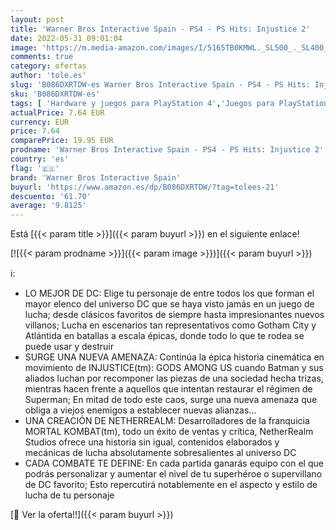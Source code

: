 ```yaml
---
layout: post
title: 'Warner Bros Interactive Spain - PS4 - PS Hits: Injustice 2'
date: 2022-05-31 09:01:04
image: 'https://m.media-amazon.com/images/I/5165TB0KMWL._SL500_._SL400_.jpg'
comments: true
category: ofertas
author: 'tole.es'
slug: 'B086DXRTDW-es Warner Bros Interactive Spain - PS4 - PS Hits: Injustice 2'
sku: 'B086DXRTDW-es'
tags: [ 'Hardware y juegos para PlayStation 4','Juegos para PlayStation 4','Videojuegos','ps4','warner bros interactive spain','🇪🇸', ]
actualPrice: 7.64 EUR
currency: EUR
price: 7.64
comparePrice: 19.95 EUR
prodname: 'Warner Bros Interactive Spain - PS4 - PS Hits: Injustice 2'
country: 'es'
flag: '🇪🇸'
brand: 'Warner Bros Interactive Spain'
buyurl: 'https://www.amazon.es/dp/B086DXRTDW/?tag=tolees-21'
descuento: '61.70'
average: '9.8125'
---
```


Está [{{< param title >}}]({{< param buyurl >}}) en el siguiente enlace!

[![{{< param prodname >}}]({{< param image >}})]({{< param buyurl >}})

ℹ️:

- LO MEJOR DE DC: Elige tu personaje de entre todos los que forman el mayor elenco del universo DC que se haya visto jamás en un juego de lucha; desde clásicos favoritos de siempre hasta impresionantes nuevos villanos; Lucha en escenarios tan representativos como Gotham City y Atlántida en batallas a escala épicas, donde todo lo que te rodea se puede usar y destruir
- SURGE UNA NUEVA AMENAZA: Continúa la épica historia cinemática en movimiento de INJUSTICE(tm): GODS AMONG US cuando Batman y sus aliados luchan por recomponer las piezas de una sociedad hecha trizas, mientras hacen frente a aquellos que intentan restaurar el régimen de Superman; En mitad de todo este caos, surge una nueva amenaza que obliga a viejos enemigos a establecer nuevas alianzas...
- UNA CREACIÓN DE NETHERREALM: Desarrolladores de la franquicia MORTAL KOMBAT(tm), todo un éxito de ventas y crítica, NetherRealm Studios ofrece una historia sin igual, contenidos elaborados y mecánicas de lucha absolutamente sobresalientes al universo DC
- CADA COMBATE TE DEFINE: En cada partida ganarás equipo con el que podrás personalizar y aumentar el nivel de tu superhéroe o supervillano de DC favorito; Esto repercutirá notablemente en el aspecto y estilo de lucha de tu personaje

[🛒 Ver la oferta!!]({{< param buyurl >}})
